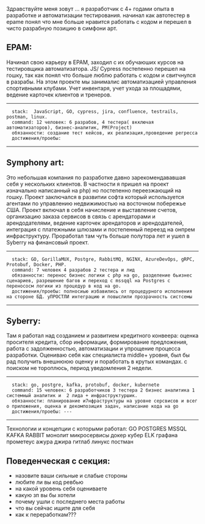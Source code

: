   Здравствуйте меня зовут ... я разработчик с 4+ годами опыта в разработке и автоматизации тестирования. начинал как автотестер в epame понял что мне больше нравится работать с кодом и перешел в чисто разрабную позицию в симфони арт. 
## EPAM: 

Начинал свою карьеру в EPAM, заходил с их обучаюших курсов на тестировщика автоматизатора. JS/ Cypress постепенно перешел на гошку, так как понял что больше люблю работать с кодом и свитчнулся в разрабы. На этом проекте мы занималис автоматизацией управления спортивными клубами. Учет инвентаря, учет ухода за площадями, ведение карточек клиентов и тренеров. 

   --------------
      stack:  JavaScript, GO, cypress, jira, confluence, testrails, postman, linux.
      command: 12 человек: 6 разрабов, 4 тестера( вкключая автоматизаторов), бизнес-аналитик, PM(Project)
      обязанности: создание тест кейсов, их реализация,проведение регресса
      достижения/проебы: 
  --------------
  
## Symphony art:

Это небольшая компания по разработке давно зарекомендававшая себя у нескольких клиентов. В частности я пришел на проект изначально написанный на php) но постепенно переезжающий на гошку. Проект заключался в развитии софта который используется агентами по управлению недвижимостью на восточном побережье США. Проект включал в себя начисление и выставление счетов, организацию заказа сервисов в связь с арендаторами и арендодателями, ведение карточек арендаторов и арендодателей, интеграция с платежными шлюзами и постепенный переезд на онпрем инфраструктуру. Проработал там чуть больше полутора лет и ушел в Syberry на финансовый проект.

   --------------
      stack: GO, GorillaMUX, Postgre, RabbitMQ, NGINX, AzureDevOps, gRPC, Protobuf, Docker, PHP.
      command: 7 человек 4 разрабов 2 тестера и лид
      обязанности: перенос бизнес логики с php на go, разделение бьизнес сценариев, разрешение багов и переход с mssqql на Postgres с перенососм логики из процедур в код на go.
      достижения/проебы: полносиью избавились от процедурного исполнения на стороне БД. уПРОСТЛИ интеграцию и повыслили прозрачность систсемы
  --------------

## Syberry:

Там я работал над созданием и развитием кредитного конвеера: оценка просителя кредита, сбор информации, формирование предложения, работа с задолженностью, автоматизации и упрощение процесса разработки. 
Оцениваю себя как специалиста middle+ уровня, был бы рад получить внешнююю оценку и поработать в крутых командах. с поиском не тороплюсь, период уведомления 2 недели.
 
 --------------
      stack: go, postgre, kafka, protobuf, docker, kubernete
      command: 15 человек: 6 разработчиков 3 тестера 2 бизнес аналитика 1 системный аналитик и  2 лида + инфраструктуршик.
      обязанности: планирование и7нфраструктуры на уровне серсвисов и всег о приложения, оценка и декомпозиция задач, написание кода на go 
      достижения/проебы: ---
  --------------
Технологии и концепции с которыми работал:
GO POSTGRES MSSQL KAFKA RABBIT монолит микросервисы докер кубер ELK графана прометеус ажура джира гитлаб линукс постман  

## Поведенческая с секция:


- назовите ваши сильные и слабые стороны
- любите ли вы код ревбью
- на какой уровень себя оцениваете
- какую зп вы бы хотели
- почему ушли с последнего места работы
- что вы сейчас ищите для себя
- как к переработкам???



